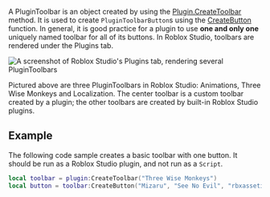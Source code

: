 A PluginToolbar is an object created by using the [Plugin.CreateToolbar](https://developer.roblox.com/api-reference/function/Plugin/CreateToolbar) method. It is used to create `PluginToolbarButton`s using the [CreateButton](https://developer.roblox.com/api-reference/function/PluginToolbar/CreateButton) function. In general, it is good practice for a plugin to use **one and only one** uniquely named toolbar for all of its buttons. In Roblox Studio, toolbars are rendered under the Plugins tab.

![A screenshot of Roblox Studio's Plugins tab, rendering several PluginToolbars][1]

Pictured above are three PluginToolbars in Roblox Studio: Animations, Three Wise Monkeys and Localization. The center toolbar is a custom toolbar created by a plugin; the other toolbars are created by built-in Roblox Studio plugins.

## Example

The following code sample creates a basic toolbar with one button. It should be run as a Roblox Studio plugin, and not run as a `Script`.

```lua
local toolbar = plugin:CreateToolbar("Three Wise Monkeys")
local button = toolbar:CreateButton("Mizaru", "See No Evil", "rbxassetid://2778270261")
```

[1]: https://developer.roblox.com/assets/5c48e228da4c5b970f6efb58/PluginToolbar-light.png